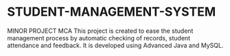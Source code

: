 # STUDENT-MANAGEMENT-SYSTEM
MINOR PROJECT MCA
This project is created to ease the student management process by automatic checking of records, student attendance and feedback. It is developed using Advanced Java and MySQL.
